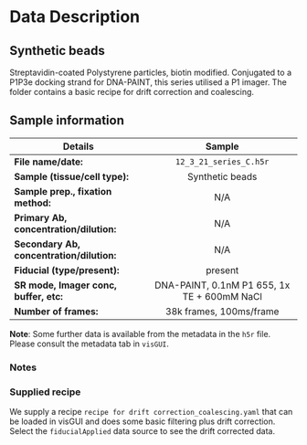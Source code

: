 # Data Description

## Synthetic beads

Streptavidin-coated Polystyrene particles, biotin modified. Conjugated to a P1P3e docking strand for DNA-PAINT, this series utilised a P1 imager. The folder contains a basic recipe for drift correction and coalescing.

## Sample information

| Details                                   | Sample                    |
| ------------------------------------------|:-------------------------:|
| **File name/date:**                       | `12_3_21_series_C.h5r` |
| **Sample (tissue/cell type):**            |  Synthetic beads                           |
| **Sample prep., fixation method:**        |  N/A          |
| **Primary Ab, concentration/dilution:**   |  N/A     |
| **Secondary Ab, concentration/dilution:** |  N/A            |
| **Fiducial (type/present):**              |   present                         |
| **SR mode, Imager conc, buffer, etc:**    |    DNA-PAINT, 0.1nM P1 655, 1x TE + 600mM NaCl     |
| **Number of frames:**                     |   38k frames, 100ms/frame             |

**Note**: Some further data is available from the metadata in the `h5r` file. Please consult the metadata tab in `visGUI`.

### Notes
   
### Supplied recipe

We supply a recipe `recipe for drift correction_coalescing.yaml` that can be loaded in visGUI and does some basic filtering plus drift correction. Select the `fiducialApplied` data source to see the drift corrected data. 

